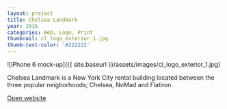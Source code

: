 ```yaml
---
layout: project
title: Chelsea Landmark
year: 2016
categories: Web, Logo, Print
thumbnail: cl_logo_exterior_1.jpg
thumb-text-color: '#222222'
---
```


![iPhone 6 mock-up]({{ site.baseurl }}/assets/images/cl_logo_exterior_1.jpg)

Chelsea Landmark is a New York City rental building located between the three popular neigborhoods; Chelsea, NoMad and Flatiron.

<a href="http://chelsealandmark.com" class="button">Open website</a>
